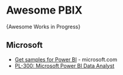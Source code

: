 # Awesome PBIX
{Awesome Works in Progress}


## Microsoft
* [Get samples for Power BI](https://learn.microsoft.com/en-us/power-bi/create-reports/sample-datasets) - microsoft.com
* [PL-300: Microsoft Power BI Data Analyst](https://github.com/MicrosoftLearning/PL-300-Microsoft-Power-BI-Data-Analyst)
